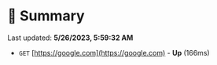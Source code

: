 # 📖 Summary
Last updated: **5/26/2023, 5:59:32 AM**

- `GET` [https://google.com](https://google.com) - **Up** (166ms)
